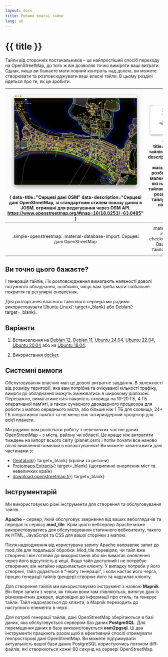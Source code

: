 ```yaml
---
layout: docs
title: Робимо власні тайли
lang: uk
---
```


# {{ title }}

Тайли від сторонніх постачальників&nbsp;– це найпростіший спосіб переходу на OpenStreetMap, до того ж він дозволяє точно виміряти ваші витрати. Однак, якщо ви бажаєте мати повний контроль над долею, ви можете створювати та розповсюджувати ваші власні тайли. В цьому розділі йдеться про те, як це зробити.

![сирцеві дані osm](/assets/img/raw-osm-data.png){ data-title="Сирцеві дані OSM" data-description="Сирцеві дані OpenStreetMap, зі стандартним стилем показу даних в JOSM, отримані для редагування через OSM API. https://www.openstreetmap.org/#map=16/18.0253/-63.0485" } | ![тайловий сервер](/assets/img/vector_tiles_pyramid_structure_window.png){ data-title="Піраміда тайлів мапи" data-description="Кожен рівень масштабування розбивається на маленькі шматки, які називаються тайлами. Зазвичай, розмір одного тайлу – 256×256 пікселів." } | ![використання мап](/assets/img/map-usage.png){ data-title="Тайли зібрані в мапу на вашому вебсайті" data-description="Тайли, створені вашим тайловим сервером, потім показуються у вигляді цільної мапи в оглядачі клієнта чи в іншому застосунку." }
:--:|:--:|:--:
:simple-openstreetmap: :material-database-import: Сирцеві дані OpenStreetMap | :material-server: :material-checkerboard-plus: Ваш власний тайловий сервер | :fontawesome-solid-users: :octicons-browser-16: Відвідувачі переглядають мапу на вашому вебсайті

## Ви точно цього бажаєте?

І генерація тайлів, і їх розповсюдження вимагають наявності доволі потужного обладнання, особливо, якщо вам треба мати глобальне покриття та регулярні оновлення.

Для розгортання власного тайлового сервера ми радимо використовувати [Ubuntu Linux](https://ubuntu.com/){: target=_blank} або [Debian](https://www.debian.org/releases/){: target=_blank}.

## Варіанти

1. Встановлення на [Debian 12](manually-building-a-tile-server-debian-12.md), [Debian 11](manually-building-a-tile-server-debian-11.md), [Ubuntu 24.04](manually-building-a-tile-server-ubuntu-24-04-lts.md), [Ubuntu 22.04](manually-building-a-tile-server-ubuntu-22-04-lts.md), [Ubuntu 20.04](manually-building-a-tile-server-ubuntu-20-04-lts.md) або на [Ubuntu 18.04](manually-building-a-tile-server-ubuntu-18-04-lts.md).

2. Використання [docker](using-a-docker-container.md).

## Системні вимоги

Обслуговування власних мап це доволі витратне завдання. В залежності від розміру території, яка вам потрібна та очікуваної кількості трафіку, вимоги до обладнання можуть змінюватись в широкому діапазоні. Переважно, вимагатиметься наявність сховища на 10-20 ГБ, 4 ГБ оперативної памʼяті, а також сучасного двоядерного процесора для роботи з мапою середнього міста, або більше ніж 1 ТБ для сховища, 24+ ГБ оперативної памʼяті та не менш ніж чотириядерний процесор для всієї планети.

Ми радимо вам розпочати роботу з невеличких частин даних OpenStreetMap&nbsp;– з міста, району чи області. Це краще ніж витратити тиждень на імпорт всього світу (planet.osm) і потім почати все наново після виявлення помилки в налаштуваннях! Ви можете завантажити дані частинами з:

* [Geofabrik](https://download.geofabrik.de/){: target=_blank} (країни та регіони)
* [Protomaps Extracts](https://protomaps.com/extracts){: target=_blank} (щохвилинні оновлення міст та невеличких країн)
* [download.openstreetmap.fr](https://download.openstreetmap.fr/){: target=_blank}

## Інструментарій

Ми використовуємо різні інструменти для створення та обслуговування тайлів.

**Apache**&nbsp;– сервер, який обслуговує звернення від ваших вебоглядачів та передає їх сервісу **mod_tile**. Крім цього вебсервер Apache може використовуватись для обслуговування статичного вебконтенту, такого як HTML, JavaScript та CSS для вашої сторінки з мапою.

Після надходження від користувача запиту Apache направляє запит до mod_tile для подальшої обробки. Mod_tile перевіряє, чи тайл вже створено і він готовий до використання або він вимагає оновлення через його відсутність в кеші. Якщо тайл доступний і не потребує створення, він негайно надсилається клієнту. У випадку потреби у його створені, тайл додається в “чергу генерації”, і коли настає його черга, процес генерації тайлів (рендер) створює його та надсилає клієнту.

Для створення тайлів ми використовуємо інструмент з назвою **Mapnik**. Він бере запити з черги, як тільки вони там зʼявляються, витягує дані із різноманітних джерел, відповідно до інформації про стиль, та генерує тайли. Тайл надсилається до клієнта, а Mapnik переходить до наступного елемента в черзі.

Для потреб генерації тайлів, дані OpenStreetMap зберігаються в базі даних, яка обслуговується сервером баз даних **PostgreSQL**. Для переміщення даних в базу використовується **osm2pgsql**. Ці два інструменти працюють разом щоб в ефективний спосіб отримувати геопросторові дані OpenStreetMap. Ви можете підтримувати актуальність вашої бази даних PostgreSQL користуючись потоком diff-файлів, які створюються кожні 60 секунд на сервері OpenStreetMap.
